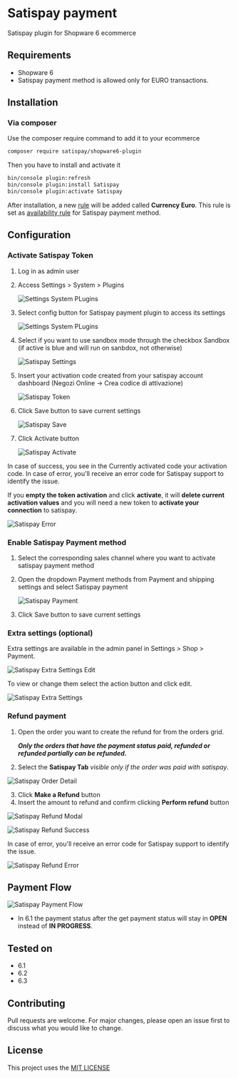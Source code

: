 # Satispay payment

Satispay plugin for Shopware 6 ecommerce

## Requirements

- Shopware 6
- Satispay payment method is allowed only for EURO transactions. 

## Installation

### Via composer
Use the composer require command to add it to your ecommerce

```bash
composer require satispay/shopware6-plugin
```

Then you have to install and activate it
```bash
bin/console plugin:refresh
bin/console plugin:install Satispay
bin/console plugin:activate Satispay
```
After installation, a new [rule](https://docs.shopware.com/en/shopware-6-en/settings/rules) will be added called **Currency Euro**. This rule is set as [availability rule](https://docs.shopware.com/en/shopware-6-en/settings/Paymentmethods#availability-rule) for Satispay payment method.

## Configuration

### Activate Satispay Token

1. Log in as admin user
2. Access Settings > System > Plugins
   
   ![Settings System PLugins](docs/assets/settings-system-plugins.png)
   
3. Select config button for Satispay payment plugin to access its settings 
   
   ![Settings System PLugins](docs/assets/settings-system-plugins-config.png)
   
4. Select if you want to use sandbox mode through the checkbox Sandbox (if active is blue and will run on sanbdox, not otherwise)

   ![Satispay Settings](docs/assets/satispay-settings.png)

5. Insert your activation code created from your satispay account dashboard (Negozi Online -> Crea codice di attivazione)
  
   ![Satispay Token](docs/assets/satispay-business.png)

6. Click Save button to save current settings

   ![Satispay Save](docs/assets/satispay-settings-save.png)

7. Click Activate button

   ![Satispay Activate](docs/assets/satispay-settings-activate.png)

In case of success, you see in the Currently activated code your activation code.
In case of error, you'll receive an error code for Satispay support to identify the issue.

If you **empty the token activation** and click **activate**, 
it will **delete current activation values** and you will need a new token to **activate your connection** to satispay.

   ![Satispay Error](docs/assets/satispay-error.png)

### Enable Satispay Payment method
1. Select the corresponding sales channel where you want to activate satispay payment method
2. Open the dropdown Payment methods from Payment and shipping settings and select Satispay payment

   ![Satispay Payment](docs/assets/set-satispay-payment-method.png)

6. Click Save button to save current settings

### Extra settings (optional)
Extra settings are available in the admin panel in Settings > Shop > Payment.

![Satispay Extra Settings Edit](docs/assets/satispay-extra-settings-edit.png)

To view or change them select the action button and click edit.

![Satispay Extra Settings](docs/assets/satispay-extra-settings.png)

### Refund payment

1. Open the order you want to create the refund for from the orders grid. 
   
   _**Only the orders that have the payment status paid, refunded or refunded partially can be refunded.**_
2. Select the **Satispay Tab**  _visible only if the order was paid with satispay_.

![Satispay Order Detail](docs/assets/select-order.png)

3. Click **Make a Refund** button
4. Insert the amount to refund and confirm clicking **Perform refund** button

![Satispay Refund Modal](docs/assets/satispay-refund-modal.png)

![Satispay Refund Success](docs/assets/satispay-refund-success.png)

In case of error, you'll receive an error code for Satispay support to identify the issue.

![Satispay Refund Error](docs/assets/satispay-refund-error.png)

## Payment Flow

![Satispay Payment Flow](docs/assets/shopware-satispay-payment-flow.png)

* In 6.1 the payment status after the get payment status will stay in **OPEN** instead of **IN PROGRESS**.

## Tested on
- 6.1
- 6.2
- 6.3

## Contributing
Pull requests are welcome. For major changes, please open an issue first to discuss what you would like to change.

## License
This project uses the [MIT LICENSE](LICENSE)
